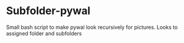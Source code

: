 # Subfolder-pywal
Small bash script to make pywal look recursively for pictures. Looks to assigned folder and subfolders
